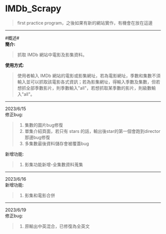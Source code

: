 # IMDb_Scrapy
>  first practice program，之後如果有新的網站實作，有機會在放在這邊
***
#概述#  
**簡介:**    
>  抓取 IMDb 網站中電影及影集資料。
    
**使用方式:**  
>  使用者輸入 IMDb 網站的電影或影集網址，若為電影網址，季數和集數不須輸入並可以抓取該電影各式資訊；若為影集網址，得輸入季數及集數，但若想抓全部季數影片，則季數輸入"all"，若想抓取某季數的影片，則級數輸入"all"。
***
2023/6/15  
修正bug:
>  1. 集數的圖片bug修復  
>  2. 單集介紹頁面，若只有 stars 的話，輸出後star的第一個會跑到director那邊bug修復  
>  3. 多集數最後資料儲存會被覆蓋bug
    
新增功能:  
>  1. 影集功能新增-全集數資料蒐集  
***
2023/6/16  
新增功能:
>  1. 影集和電影合併  
***
2023/6/19  
修正bug:  
>  1. 原輸出中英混合，已修復為全英文  
